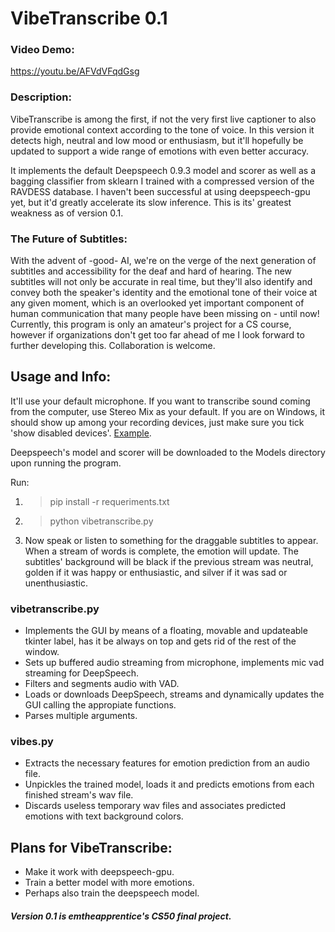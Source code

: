 # VibeTranscribe 0.1
### Video Demo: 
<https://youtu.be/AFVdVFqdGsg>
### Description: 
<p>
VibeTranscribe is among the first, if not the very first live captioner to also provide emotional context according to the tone of voice. In this version it detects high, neutral and low mood or enthusiasm, but it'll hopefully be updated to support a wide range of emotions with even better accuracy.
</p>
<p>
It implements the default Deepspeech 0.9.3 model and scorer as well as a bagging classifier from sklearn I trained with a compressed version of the RAVDESS database. I haven't been successful at using deepspeech-gpu yet, but it'd greatly accelerate its slow inference. This is its' greatest weakness as of version 0.1.
</p>

### The Future of Subtitles:
<p>
With the advent of -good- AI, we're on the verge of the next generation of subtitles and accessibility for the deaf and hard of hearing. The new subtitles will not only be accurate in real time, but they'll also identify and convey both the speaker's identity and the emotional tone of their voice at any given moment, which is an overlooked yet important component of human communication that many people have been missing on - until now!
Currently, this program is only an amateur's project for a CS course, however if organizations don't get too far ahead of me I look forward to further developing this. Collaboration is welcome.
</p>

## Usage and Info:
<p>
It'll use your default microphone. If you want to transcribe sound coming from the computer, use Stereo Mix as your default. If you are on Windows, it should show up among your recording devices, just make sure you tick 'show disabled devices'. <a href="https://cdn-haiwai.recmaster.net/wp-content/uploads/2020/06/show-disabled-devices-stereo-mix.jpg" title="Google">Example</a>.

Deepspeech's model and scorer will be downloaded to the Models directory upon running the program.
</p>

Run:
1. >pip install -r requeriments.txt
2. >python vibetranscribe.py
3. Now speak or listen to something for the draggable subtitles to appear.
When a stream of words is complete, the emotion will update. The subtitles' background will be black if the previous stream was neutral, golden if it was happy or enthusiastic, and silver if it was sad or unenthusiastic.

### vibetranscribe.py
- Implements the GUI by means of a floating, movable and updateable tkinter label, has it be always on top and gets rid of the rest of the window.
- Sets up buffered audio streaming from microphone, implements mic vad streaming for DeepSpeech.
- Filters and segments audio with VAD.
- Loads or downloads DeepSpeech, streams and dynamically updates the GUI calling the appropiate functions.
- Parses multiple arguments.

### vibes.py
- Extracts the necessary features for emotion prediction from an audio file.
- Unpickles the trained model, loads it and predicts emotions from each finished stream's wav file.
- Discards useless temporary wav files and associates predicted emotions with text background colors.

## Plans for VibeTranscribe:
- Make it work with deepspeech-gpu. 
- Train a better model with more emotions. 
- Perhaps also train the deepspeech model.

##### Version 0.1 is emtheapprentice's CS50 final project.
